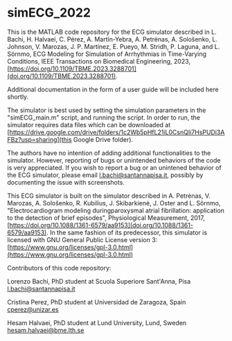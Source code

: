 # simECG_2022

This is the MATLAB code repository for the ECG simulator described in L. Bachi, H. Halvaei, C. Pérez, A. Martín-Yebra, A. Petrėnas, A. Sološenko, L. Johnson, V. Marozas, J. P. Martínez, E. Pueyo, M. Stridh, P. Laguna, and L. Sörnmo, ECG Modeling for Simulation of Arrhythmias in Time-Varying Conditions, IEEE Transactions on Biomedical Engineering, 2023, [https://doi.org/10.1109/TBME.2023.3288701](doi.org/10.1109/TBME.2023.3288701).

Additional documentation in the form of a user guide will be included here shortly.

The simulator is best used by setting the simulation parameters in the "simECG_main.m" script, and running the script. In order to run, the simulator requires data files which can be downloaded at [https://drive.google.com/drive/folders/1c2Wb5pHfL21iL0CsnQIi7HsPUDi3AFBz?usp=sharing](this Google Drive folder).

The authors have no intention of adding additional functionalities to the simulator. However, reporting of bugs or unintended behaviors of the code is very appreciated. If you wish to report a bug or an unintened behavior of the ECG simulator, please email l.bachi@santannapisa.it, possibly by documenting the issue with screenshots.

This ECG simulator is built on the simulator described in A. Petrėnas, V. Marozas, A. Sološenko, R. Kubilius, J. Skibarkienė, J. Oster and L. Sörnmo, "Electrocardiogram modeling duringparoxysmal atrial fibrillation: application to the detection of brief episodes", Physiological Measurement, 2017, [https://doi.org/10.1088/1361-6579/aa9153](doi.org/10.1088/1361-6579/aa9153). In the same fashion of its predecessor, this simulator is licensed with GNU General Public License version 3:
[https://www.gnu.org/licenses/gpl-3.0.html](https://www.gnu.org/licenses/gpl-3.0.html)

Contributors of this code repository:

Lorenzo Bachi, PhD student at Scuola Superiore Sant'Anna, Pisa
l.bachi@santannapisa.it

Cristina Perez, PhD student at Universidad de Zaragoza, Spain
cperez@unizar.es

Hesam Halvaei, PhD student at Lund University, Lund, Sweden
hesam.halvaei@bme.lth.se
